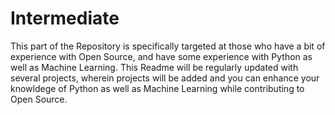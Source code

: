 # Intermediate

This part of the Repository is specifically targeted at those who have a bit of experience with Open Source, and have some experience with Python as well as Machine Learning. 
This Readme will be regularly updated with several projects, wherein  projects will be added and you can enhance your knowldege of Python as well as Machine Learning while contributing to Open Source.
